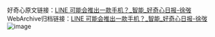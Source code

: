 好奇心原文链接：[LINE 可能会推出一款手机？_智能_好奇心日报-徐弢](https://www.qdaily.com/articles/8027.html)
WebArchive归档链接：[LINE 可能会推出一款手机？_智能_好奇心日报-徐弢](http://web.archive.org/web/20161007142844/http://www.qdaily.com:80/articles/8027.html)
![image](http://ww3.sinaimg.cn/large/007d5XDply1g3vc97mec3j30u02g74k7)
